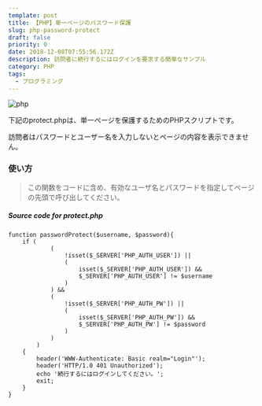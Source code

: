 ```yaml
---
template: post
title: 【PHP】単一ページのパスワード保護
slug: php-password-protect
draft: false
priority: 0
date: 2018-12-08T07:55:56.172Z
description: 訪問者に続行するにはログインを要求する簡単なサンプル
category: PHP
tags:
  - プログラミング
---
```

![php](/media/php.png "php")

下記のprotect.phpは、単一ページを保護するためのPHPスクリプトです。

訪問者はパスワードとユーザー名を入力しないとページの内容を表示できません。

### 使い方

> この関数をコードに含め、有効なユーザ名とパスワードを指定してページの先頭で呼び出してください。

<!--StartFragment-->

##### Source code for protect.php

```
function passwordProtect($username, $password){
	if (
			(
				!isset($_SERVER['PHP_AUTH_USER']) ||
				(
					isset($_SERVER['PHP_AUTH_USER']) &&
					$_SERVER['PHP_AUTH_USER'] != $username
				)
			) &&
			(
				!isset($_SERVER['PHP_AUTH_PW']) ||
				(
					isset($_SERVER['PHP_AUTH_PW']) &&
					$_SERVER['PHP_AUTH_PW'] != $password
				)
			)
		)
	{
		header('WWW-Authenticate: Basic realm="Login"');
		header('HTTP/1.0 401 Unauthorized');
		echo '続行するにはログインしてください。';
		exit;
	}
}
```

<!--EndFragment-->
